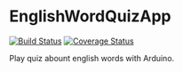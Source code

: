 # EnglishWordQuizApp

[![Build Status](https://travis-ci.org/budougumi0617/EnglishWordQuizApp.svg?branch=master)](https://travis-ci.org/budougumi0617/EnglishWordQuizApp)
[![Coverage Status](https://coveralls.io/repos/github/budougumi0617/EnglishWordQuizApp/badge.svg)](https://coveralls.io/github/budougumi0617/EnglishWordQuizApp)

Play quiz abount english words with Arduino.
